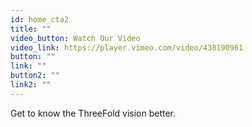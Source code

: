 ```yaml
---
id: home_cta2
title: ""
video_button: Watch Our Video
video_link: https://player.vimeo.com/video/438190961
button: ""
link: ""
button2: ""
link2: ""
---
```


Get to know the ThreeFold vision better.

<!-- button2: Spread our Message
link: ''
button3: Join our Community
link: '' -->
